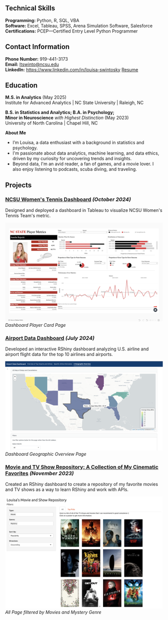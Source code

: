 ## Technical Skills
**Programming:** Python, R, SQL, VBA    
**Software:** Excel, Tableau, SPSS, Arena Simulation Software, Salesforce      
**Certifications:** PCEP—Certified Entry Level Python Programmer

## Contact Information
**Phone Number:** 919-441-3173     
**Email:** ltswinto@ncsu.edu    
**LinkedIn:** https://www.linkedin.com/in/louisa-swintosky
[Resume](Swintosky_Louisa.pdf)

## Education
**M.S. in Analytics** (May 2025)      
Institute for Advanced Analytics | NC State University | Raleigh, NC

**B.S. in Statistics and Analytics; B.A. in Psychology;     
Minor in Neuroscience** _with Highest Distinction_	(May 2023)    
University of North Carolina | Chapel Hill, NC

**About Me**
- I’m Louisa, a data enthusiast with a background in statistics and psychology.
- I'm passionate about data analytics, machine learning, and data ethics, driven by my curiosity for uncovering trends and insights.
- Beyond data, I'm an avid reader, a fan of games, and a movie lover. I also enjoy listening to podcasts, scuba diving, and traveling. 

## Projects

### [NCSU Women's Tennis Dashboard](https://public.tableau.com/app/profile/louisa.swintosky/viz/NCStateWomensTennisMetrics-Orange5/HomePage) _(October 2024)_

Designed and deployed a dashboard in Tableau to visualize NCSU Women's Tennis Team's metric.

![Dashboard Home Page](PlayerMetrics_all.png)
_Dashboard Player Card Page_

### [Airport Data Dashboard](https://lswintosky.shinyapps.io/Airport_Data_Dashboard/) _(July 2024)_

Developed an interactive RShiny dashboard analyzing U.S. airline and airport flight data for the top 10 airlines and airports.

![Dashboard Home Page](airport2.png)
_Dashboard Geographic Overview Page_

### [Movie and TV Show Repository: A Collection of My Cinematic Favorites](https://lswintosky.shinyapps.io/MediaRepository/) _(November 2023)_

Created an RShiny dashboard to create a repository of my favorite movies and TV shows as a way to learn RShiny and work with APIs.

![Dashboard Home Page](movierepos1.png)
_All Page filtered by Movies and Mystery Genre_

